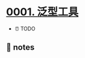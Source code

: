 # [0001. 泛型工具](https://github.com/Tdahuyou/TNotes.typescript/tree/main/notes/0001.%20%E6%B3%9B%E5%9E%8B%E5%B7%A5%E5%85%B7)

- ⏰ TODO

## 📒 notes
